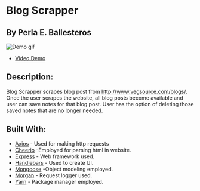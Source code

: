 # Blog Scrapper
## By Perla E. Ballesteros
![Demo gif](./public/assets/imgs/Scrapping.gif)
* [Video Demo](https://youtu.be/1psIf3b67-g)
## Description:
Blog Scrapper scrapes blog post from http://www.vegsource.com/blogs/. Once the user scrapes the website, all blog posts become available and user can save notes for that blog post. User has the option of deleting those saved notes that are no longer needed.

## Built With:
* [Axios](https://www.npmjs.com/package/axios) - Used for making http requests
* [Cheerio](https://cheerio.js.org/) -Employed for parsing html in website.
* [Express](http://expressjs.com/) - Web framework used.
* [Handlebars](http://handlebarsjs.com/) - Used to create UI.
* [Mongoose](http://mongoosejs.com/) -Object modeling employed.
* [Morgan](https://www.npmjs.com/package/morgan) - Request logger used.
* [Yarn](http://expressjs.com/) - Package manager employed.
